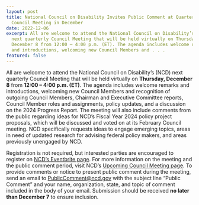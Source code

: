 ```yaml
---
layout: post
title: National Council on Disability Invites Public Comment at Quarterly
  Council Meeting in December
date: 2022-12-06
excerpt: All are welcome to attend the National Council on Disability’s (NCD)
  next quarterly Council Meeting that will be held virtually on Thursday,
  December 8 from 12:00 – 4:00 p.m. (ET). The agenda includes welcome remarks
  and introductions, welcoming new Council Members and . . .
featured: false
---
```

All are welcome to attend the National Council on Disability’s (NCD) next quarterly Council Meeting that will be held virtually on **Thursday, December 8** from **12:00 – 4:00 p.m. (ET)**. The agenda includes welcome remarks and introductions, welcoming new Council Members and recognition of outgoing Council Members, Chairman and Executive Committee reports, Council Member roles and assignments, policy updates, and a discussion on the 2024 Progress Report. The meeting will also include comments from the public regarding ideas for NCD’s Fiscal Year 2024 policy project proposals, which will be discussed and voted on at its February Council meeting. NCD specifically requests ideas to engage emerging topics, areas in need of updated research for advising federal policy makers, and areas previously unengaged by NCD.

Registration is not required, but interested parties are encouraged to register on [NCD’s Eventbrite page](https://nam10.safelinks.protection.outlook.com/?url=https%3A%2F%2Fwww.eventbrite.com%2Fe%2Fncd-quarterly-meeting-dec-8-2022-tickets-476916188157&data=05%7C01%7Cbratta%40access-board.gov%7Cd547e1ced809414980e308dad799d3e5%7Cfc6093f5e55e4f93b2cf26d0822201c9%7C0%7C0%7C638059352942665925%7CUnknown%7CTWFpbGZsb3d8eyJWIjoiMC4wLjAwMDAiLCJQIjoiV2luMzIiLCJBTiI6Ik1haWwiLCJXVCI6Mn0%3D%7C3000%7C%7C%7C&sdata=jVCGFbNR5QRAXx3ZqbKOfTmwct%2Fi3CBIj7RJOypGTI0%3D&reserved=0 "external link"). For more information on the meeting and the public comment period, visit NCD’s [Upcoming Council Meeting page](https://nam10.safelinks.protection.outlook.com/?url=https%3A%2F%2Fncd.gov%2Fevents%2F2022%2Fupcoming-council-meeting&data=05%7C01%7Cbratta%40access-board.gov%7Cd547e1ced809414980e308dad799d3e5%7Cfc6093f5e55e4f93b2cf26d0822201c9%7C0%7C0%7C638059352942665925%7CUnknown%7CTWFpbGZsb3d8eyJWIjoiMC4wLjAwMDAiLCJQIjoiV2luMzIiLCJBTiI6Ik1haWwiLCJXVCI6Mn0%3D%7C3000%7C%7C%7C&sdata=%2FWbo8HtV0L591cAQolgdAf4OyiRlTfdnRpeST4WMT%2Fo%3D&reserved=0 "external link"). To provide comments or notice to present public comment during the meeting, send an email to [PublicComment@ncd.gov](mailto:PublicComment@ncd.gov) with the subject line “Public Comment” and your name, organization, state, and topic of comment included in the body of your email. Submission should be received **no later than December 7** to ensure inclusion.